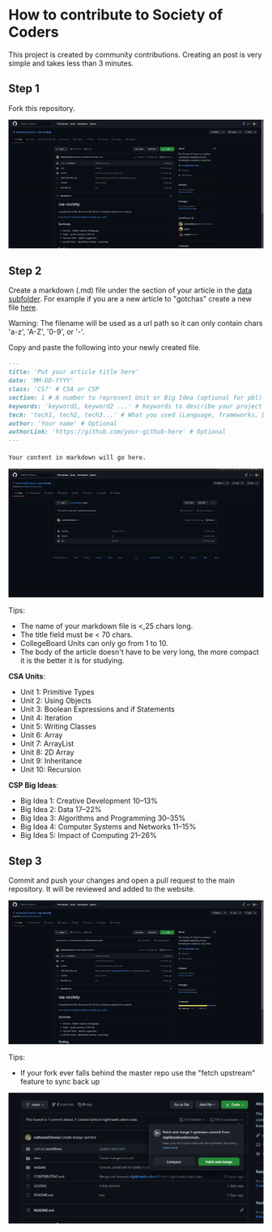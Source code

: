 # How to contribute to Society of Coders
This project is created by community contributions. Creating an post is very simple and takes less than 3 minutes.

## Step 1
Fork this repository.

<p align="center">
  <img src="/media/forking.gif" />
<p>
  
## Step 2
Create a markdown (.md) file under the section of your article in the [data subfolder](https://github.com/nighthawkcoders/society-of-coders/tree/main/data).
For example if you are a new article to "gotchas" create a new file [here](https://github.com/nighthawkcoders/society-of-coders/tree/main/data/gotchas).

Warning: The filename will be used as a url path so it can only contain chars 'a-z', 'A-Z', '0-9', or '-'.

Copy and paste the following into your newly created file.

```markdown
---
title: 'Put your article title here'
date: 'MM-DD-YYYY'
class: 'CS?' # CSA or CSP
section: 1 # A number to represent Unit or Big Idea (optional for pbl)
keywords: 'keyword1, keyword2 ...' # Keywords to describe your project seperated by commas
tech: 'tech1, tech2, tech3...' # What you used (Language, frameworks, Database) seperated by commas
author: 'Your name' # Optional
authorLink: 'https://github.com/your-github-here' # Optional 
---

Your content in markdown will go here.
```
  
<p align="center">
  <img src="/media/createfile.gif" />
<p>


Tips:
- The name of your markdown file is <,25 chars long.
- The title field must be < 70 chars.
- CollegeBoard Units can only go from 1 to 10.
- The body of the article doesn't have to be very long, the more compact it is the better it is for studying.


**CSA Units**:
- Unit 1: Primitive Types
- Unit 2: Using Objects
- Unit 3: Boolean Expressions and if Statements
- Unit 4: Iteration
- Unit 5: Writing Classes
- Unit 6: Array
- Unit 7: ArrayList
- Unit 8: 2D Array
- Unit 9: Inheritance
- Unit 10: Recursion

**CSP Big Ideas**:
- Big Idea 1: Creative Development 10–13%
- Big Idea 2: Data 17–22%
- Big Idea 3: Algorithms and Programming 30–35%
- Big Idea 4: Computer Systems and Networks 11–15%
- Big Idea 5: Impact of Computing 21–26%


## Step 3
Commit and push your changes and open a pull request to the main repository. It will be reviewed and added to the website.

<p align="center">
  <img src="/media/openpr.gif" />
<p>
  

Tips:
- If your fork ever falls behind the master repo use the "fetch upstream" feature to sync back up
  
<p align="center">
  <img src="/media/fetchupstream.png" />
<p>
